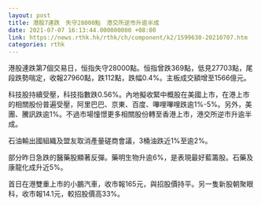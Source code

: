 ```yaml
---
layout: post
title: 港股7連跌　失守28000點　港交所逆市升逾半成
date: 2021-07-07 16:13:44.000000000 +08:00
link: https://news.rthk.hk/rthk/ch/component/k2/1599630-20210707.htm
categories: rthk
---
```


港股連跌第7個交易日，恒指失守28000點。恒指曾跌369點，低見27703點，尾段跌勢喘定，收報27960點，跌112點，跌幅0.4%。主板成交額增至1566億元。

科技股持續受壓，科技指數跌0.56%。內地擬收緊中概股在美國上市，在港上市的相關股份普遍受壓，阿里巴巴、京東、百度、嗶哩嗶哩跌逾1%-5%。另外，美團、騰訊跌逾1%。不過市場憧憬更多相關股份轉至香港上市，港交所逆市升逾半成。

石油輸出國組織及盟友取消產量磋商會議，3桶油跌近1%至逾2%。

部分昨日急跌的醫藥股顯著反彈。藥明生物升逾6%，是表現最好藍籌股。石藥及康龍化成升近5%。

首日在港雙重上市的小鵬汽車，收市報165元，與招股價持平。另一隻新股朝聚眼科，收市報14.1元，較招股價高33%。
